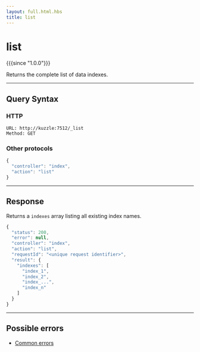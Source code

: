 ```yaml
---
layout: full.html.hbs
title: list
---
```


# list

{{{since "1.0.0"}}}

Returns the complete list of data indexes.

---

## Query Syntax

### HTTP

```http
URL: http://kuzzle:7512/_list
Method: GET
```

### Other protocols

```js
{
  "controller": "index",
  "action": "list"
}
```

---

## Response

Returns a `indexes` array listing all existing index names.

```js
{
  "status": 200,
  "error": null,
  "controller": "index",
  "action": "list",
  "requestId": "<unique request identifier>",
  "result": {
    "indexes": [
      "index_1",
      "index_2",
      "index_...",
      "index_n"
    ]
  }
}
```

---

## Possible errors

- [Common errors](/api/1/essentials/errors/#common-errors)
